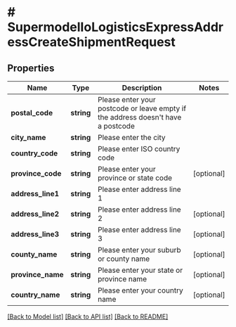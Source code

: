 # # SupermodelIoLogisticsExpressAddressCreateShipmentRequest

## Properties

Name | Type | Description | Notes
------------ | ------------- | ------------- | -------------
**postal_code** | **string** | Please enter your postcode or leave empty if the address doesn&#39;t have a postcode |
**city_name** | **string** | Please enter the city |
**country_code** | **string** | Please enter ISO country code |
**province_code** | **string** | Please enter your province or state code | [optional]
**address_line1** | **string** | Please enter address line 1 |
**address_line2** | **string** | Please enter address line 2 | [optional]
**address_line3** | **string** | Please enter address line 3 | [optional]
**county_name** | **string** | Please enter your suburb or county name | [optional]
**province_name** | **string** | Please enter your state or province name | [optional]
**country_name** | **string** | Please enter your country name | [optional]

[[Back to Model list]](../../README.md#models) [[Back to API list]](../../README.md#endpoints) [[Back to README]](../../README.md)
